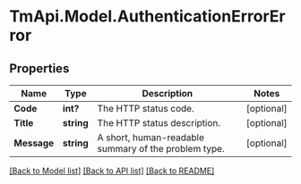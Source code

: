 # TmApi.Model.AuthenticationErrorError
## Properties

Name | Type | Description | Notes
------------ | ------------- | ------------- | -------------
**Code** | **int?** | The HTTP status code. | [optional] 
**Title** | **string** | The HTTP status description. | [optional] 
**Message** | **string** | A short, human-readable summary of the problem type. | [optional] 

[[Back to Model list]](../README.md#documentation-for-models) [[Back to API list]](../README.md#documentation-for-api-endpoints) [[Back to README]](../README.md)

